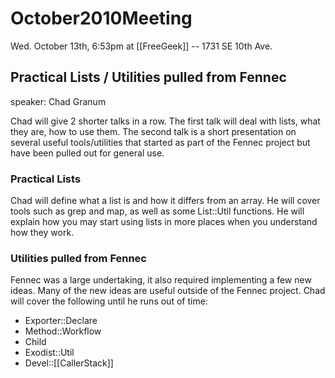# October2010Meeting

Wed. October 13th, 6:53pm at [[FreeGeek]] -- 1731 SE 10th Ave.

## Practical Lists / Utilities pulled from Fennec

speaker: Chad Granum

Chad will give 2 shorter talks in a row. The first talk will deal with lists, what they are, how to use them. The second talk is a short presentation on several useful tools/utilities that started as part of the Fennec project but have been pulled out for general use.

### Practical Lists

Chad will define what a list is and how it differs from an array. He will cover tools such as grep and map, as well as some List::Util functions. He will explain how you may start using lists in more places when you understand how they work.

### Utilities pulled from Fennec

Fennec was a large undertaking, it also required implementing a few new ideas. Many of the new ideas are useful outside of the Fennec project. Chad will cover
the following until he runs out of time:

* Exporter::Declare
* Method::Workflow
* Child
* Exodist::Util
* Devel::[[CallerStack]]
